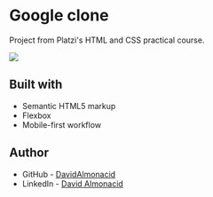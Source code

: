 # Google clone

Project from Platzi's HTML and CSS practical course.

![](https://imagizer.imageshack.com/img922/7825/X3SRUx.png)

## Built with

- Semantic HTML5 markup
- Flexbox
- Mobile-first workflow

## Author

- GitHub - [DavidAlmonacid](https://github.com/DavidAlmonacid)
- LinkedIn - [David Almonacid](https://linkedin.com/in/davidalmonacid/)
